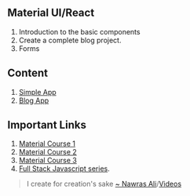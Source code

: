 ## Material UI/React

1. Introduction to the basic components
2. Create a complete blog project.
3. Forms

## Content

1. [Simple App](https://github.com/nawras92/the-complete-javascript-tutorial/tree/master/material/simple-app)
2. [Blog App](https://github.com/nawras92/the-complete-javascript-tutorial/tree/master/material/blog)

## Important Links
1. [Material Course 1](https://youtu.be/C8eCtCuLYR8) 
2. [Material Course 2](https://youtu.be/8bu_f4EKonw)
2. [Material Course 3](https://youtu.be/ywbT7X6Gf98) 
2. [Full Stack Javascript series](https://www.youtube.com/playlist?list=PLt0HRIA9i35unCc1FOzFGfioQ79Gr_HSU).

> I create for creation's sake [~ Nawras Ali](https://learnwithnaw.com)/[Videos](https://youtube.com/c/learnwithnaw)
